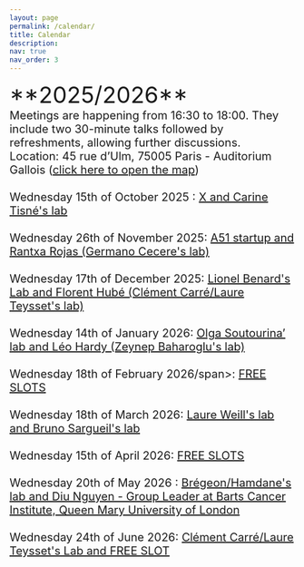 ```yaml
---
layout: page
permalink: /calendar/
title: Calendar
description:
nav: true
nav_order: 3
---
```

<span style="font-size: 40px;">
**2025/2026** <br>
<span style="font-size: 20px;">
Meetings are happening from 16:30 to 18:00. They include two 30-minute talks followed by refreshments, allowing further discussions.<br>

<span style="font-size: 20px;">
Location: 45 rue d’Ulm, 75005 Paris - Auditorium Gallois (<a href="/assets/img/map.pdf" target="_blank">click here to open the map</a>) <br><br>

<div class="event">
  <span class="event-date">Wednesday 15th of October 2025 </span>: 
  <a href="/speakers/October/" class="event-speakers">X and Carine Tisné's lab</a>
</div>
<br>
<div class="event">
  <span class="event-date">Wednesday 26th of November 2025</span>: 
  <a href="/speakers/November/" class="event-speakers">A51 startup and Rantxa Rojas (Germano Cecere's lab)</a>
</div>
<br>
<div class="event">
  <span class="event-date">Wednesday 17th of December 2025</span>: 
  <a href="/speakers/December/" class="event-speakers">Lionel Benard's Lab and Florent Hubé (Clément Carré/Laure Teysset's lab) </a>
</div>
<br>
<div class="event">
  <span class="event-date">Wednesday 14th of January 2026</span>: 
  <a href="/speakers/January/" class="event-speakers" >Olga Soutourina’ lab and Léo Hardy (Zeynep Baharoglu's lab)</a>
</div>
<br>
<div class="event">
  <span class="event-date">Wednesday 18th of February 2026/span>: 
  <a href="/speakers/fevrier/" class="event-speakers">FREE SLOTS</a>
</div>
<br>
<div class="event">
  <span class="event-date">Wednesday 18th of March 2026</span>: 
  <a href="/speakers/mars/" class="event-speakers">Laure Weill's lab and Bruno Sargueil's lab</a>
</div>
<br>
<div class="event">
  <span class="event-date">Wednesday 15th of April 2026</span>: 
 <a href="/speakers/mai/" class="event-speakers">FREE SLOTS</a>
</div>
<br>
<div class="event">
  <span class="event-date">Wednesday 20th of May 2026 </span>: 
  <a href="/speakers/mai/" class="event-speakers">Brégeon/Hamdane's lab and Diu Nguyen - Group Leader at Barts Cancer Institute, Queen Mary University of London</a>
</div>
<br>
<div class="event">
  <span class="event-date">Wednesday 24th of June 2026</span>: 
  <a href="/speakers/Juin/" class="event-speakers">Clément Carré/Laure Teysset's Lab and FREE SLOT</a>
</div>
<br><br><br>
